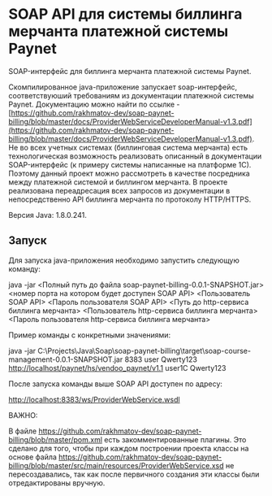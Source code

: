 # SOAP API для системы биллинга мерчанта платежной системы Paynet
SOAP-интерфейс для биллинга мерчанта платежной системы Paynet. 

Скомпилированное java-приложение запускает soap-интерфейс, соответствуюший требованиям из документации платежной системы Paynet. Документацию можно найти по ссылке - [https://github.com/rakhmatov-dev/soap-paynet-billing/blob/master/docs/ProviderWebServiceDeveloperManual-v1.3.pdf](https://github.com/rakhmatov-dev/soap-paynet-billing/blob/master/docs/ProviderWebServiceDeveloperManual-v1.3.pdf). Не во всех учетных системах (биллинговая система мерчанта) есть технологическая возможность реализовать описанный в документации SOAP-интерфейс (к примеру системы написанные на платформе 1С). Поэтому данный проект можно рассмотреть в качестве посредника между платежной системой и биллингом мерчанта. В проекте реализована переадресация всех запросов из документации в непосредственно API биллинга мерчанта по протоколу HTTP/HTTPS. 

Версия Java: 1.8.0.241.

## Запуск

Для запуска java-приложения необходимо запустить следующую команду:

java -jar <Полный путь до файла soap-paynet-billing-0.0.1-SNAPSHOT.jar> <номер порта на котором будет доступен SOAP API> <Пользователь SOAP API> <Пароль пользователя SOAP API> <Путь до http-сервиса биллинга мерчанта> <Пользователь http-сервиса биллинга мерчанта> <Пароль пользователя http-сервиса биллинга мерчанта>

Пример команды с конкретными значениями:

java -jar С:\Projects\Java\Soap\soap-paynet-billing\target\soap-course-management-0.0.1-SNAPSHOT.jar 8383 user Qwerty123 [http://localhost/paynet/hs/vendoo_paynet/v1.1](http://localhost/paynet/hs/vendoo_paynet/v1.1) user1C Qwerty123 

После запуска команды выше SOAP API доступен по адресу:

[http://localhost:8383/ws/ProviderWebService.wsdl](http://localhost:8383/ws/ProviderWebService.wsdl)

ВАЖНО:

В файле https://github.com/rakhmatov-dev/soap-paynet-billing/blob/master/pom.xml есть закомментированные плагины. Это сделано для того, чтобы при каждом построении проекта классы на основе файла https://github.com/rakhmatov-dev/soap-paynet-billing/blob/master/src/main/resources/ProviderWebService.xsd не пересоздавались, так как после первичного создания эти классы были отредактированы вручную.
